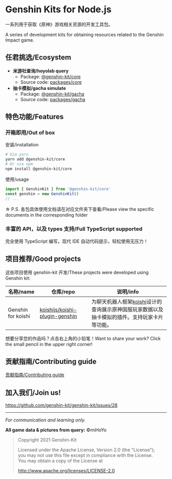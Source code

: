 # Genshin Kits for Node.js

一系列用于获取《原神》游戏相关资源的开发工具包。

A series of development kits for obtaining resources related to the Genshin Impact game.

## 任君挑选/Ecosystem

- **米游社查询/hoyolab query**
  - Package: [@genshin-kit/core](https://npmjs.com/package/@genshin-kit/core)
  - Source code: [packages/core](./packages/core)
- **抽卡模拟/gacha simulate**
  - Package: [@genshin-kit/gacha](https://npmjs.com/package/@genshin-kit/gacha)
  - Source code: [packages/gacha](./packages/gacha)

## 特色功能/Features

### 开箱即用/Out of box

安装/installation

```bash
# Via yarn
yarn add @genshin-kit/core
# Or via npm
npm install @genshin-kit/core
```

使用/usage

```ts
import { GenshinKit } from '@genshin-kit/core'
const genshin = new GenshinKit()
// ...
```

☆ P.S. 各包具体使用文档请在对应文件夹下查看/Please view the specific documents in the corresponding folder

### 丰富的 API，以及 types 支持/Full TypeScript supported

完全使用 TypeScript 编写，现代 IDE 自动代码提示，轻松使用无压力！

## 项目推荐/Good projects

这些项目使用 genshin-kit 开发/These projects were developed using Genshin kit:

| 名称/name          | 仓库/repo                                                                           | 说明/info                                                                                                                          |
| ------------------ | ----------------------------------------------------------------------------------- | ---------------------------------------------------------------------------------------------------------------------------------- |
| Genshin for koishi | [koishijs/koishi-plugin-genshin](https://github.com/koishijs/koishi-plugin-genshin) | 为聊天机器人框架[koishi](https://github.com/koishijs/koishi)设计的查询展示原神国服玩家数据以及抽卡模拟的插件。支持玩家卡片等功能。 |

想要分享您的作品吗？点击右上角的小铅笔！Want to share your work? Click the small pencil in the upper right corner!

## 贡献指南/Contributing guide

[贡献指南/Contributing guide](.github/contributing.md)

## 加入我们/Join us!

<https://github.com/genshin-kit/genshin-kit/issues/28>

---

_For communication and learning only._

**All game data & pictures from query:** &copy;miHoYo

> Copyright 2021 Genshin-Kit
>
> Licensed under the Apache License, Version 2.0 (the "License");<br>
> you may not use this file except in compliance with the License.<br>
> You may obtain a copy of the License at
>
> http://www.apache.org/licenses/LICENSE-2.0
